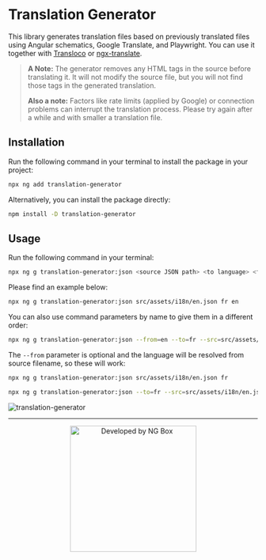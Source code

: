 # Translation Generator

This library generates translation files based on previously translated files using Angular schematics, Google Translate, and Playwright. You can use it together with [Transloco](https://github.com/ngneat/transloco/) or [ngx-translate](https://github.com/ngx-translate/core).

> **A Note:** The generator removes any HTML tags in the source before translating it. It will not modify the source file, but you will not find those tags in the generated translation.
>
> **Also a note:** Factors like rate limits (applied by Google) or connection problems can interrupt the translation process. Please try again after a while and with smaller a translation file.

## Installation

Run the following command in your terminal to install the package in your project:

```sh
npx ng add translation-generator
```

Alternatively, you can install the package directly:

```sh
npm install -D translation-generator
```

## Usage

Run the following command in your terminal:

```sh
npx ng g translation-generator:json <source JSON path> <to language> <from language>
```

Please find an example below:

```sh
npx ng g translation-generator:json src/assets/i18n/en.json fr en
```

You can also use command parameters by name to give them in a different order:

```sh
npx ng g translation-generator:json --from=en --to=fr --src=src/assets/i18n/en.json
```

The `--from` parameter is optional and the language will be resolved from source filename, so these will work:

```sh
npx ng g translation-generator:json src/assets/i18n/en.json fr
```

```sh
npx ng g translation-generator:json --to=fr --src=src/assets/i18n/en.json
```

![translation-generator](https://user-images.githubusercontent.com/15855540/130627615-7bda8d0c-44f8-4127-8488-541b7725cb0c.gif)

<hr />

<p align="center">
  <img width="255" src="https://user-images.githubusercontent.com/34455572/115242872-f8373c80-a12a-11eb-9b52-f3b75bd2f61e.png" alt="Developed by NG Box" />
</p>
